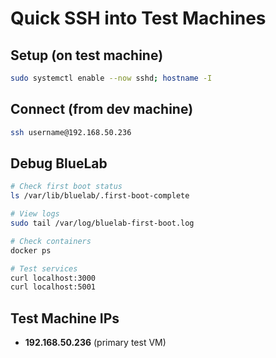 # Quick SSH into Test Machines

## Setup (on test machine)
```bash
sudo systemctl enable --now sshd; hostname -I
```

## Connect (from dev machine)
```bash
ssh username@192.168.50.236
```

## Debug BlueLab
```bash
# Check first boot status
ls /var/lib/bluelab/.first-boot-complete

# View logs
sudo tail /var/log/bluelab-first-boot.log

# Check containers
docker ps

# Test services
curl localhost:3000
curl localhost:5001
```

## Test Machine IPs
- **192.168.50.236** (primary test VM)